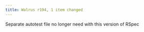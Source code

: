 ```yaml
---
title: Walrus r194, 1 item changed
---
```


Separate autotest file no longer need with this version of RSpec
